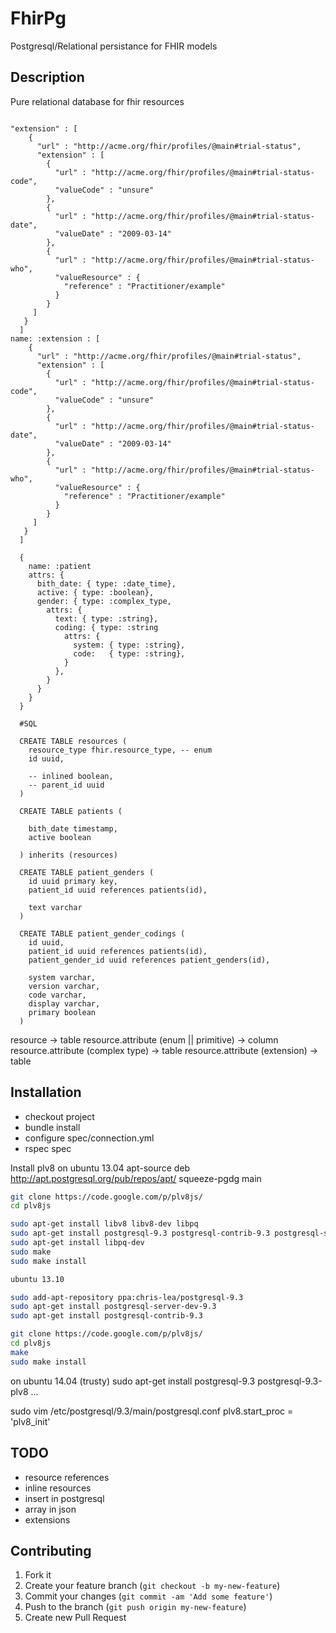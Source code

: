 # FhirPg

Postgresql/Relational persistance for FHIR models

## Description

Pure relational database for fhir resources

```

"extension" : [
    {
      "url" : "http://acme.org/fhir/profiles/@main#trial-status",
      "extension" : [
        {
          "url" : "http://acme.org/fhir/profiles/@main#trial-status-code",
          "valueCode" : "unsure"
        },
        {
          "url" : "http://acme.org/fhir/profiles/@main#trial-status-date",
          "valueDate" : "2009-03-14"
        },
        {
          "url" : "http://acme.org/fhir/profiles/@main#trial-status-who",
          "valueResource" : {
            "reference" : "Practitioner/example"
          }
        }
     ]
   }
  ]
name: :extension : [
    {
      "url" : "http://acme.org/fhir/profiles/@main#trial-status",
      "extension" : [
        {
          "url" : "http://acme.org/fhir/profiles/@main#trial-status-code",
          "valueCode" : "unsure"
        },
        {
          "url" : "http://acme.org/fhir/profiles/@main#trial-status-date",
          "valueDate" : "2009-03-14"
        },
        {
          "url" : "http://acme.org/fhir/profiles/@main#trial-status-who",
          "valueResource" : {
            "reference" : "Practitioner/example"
          }
        }
     ]
   }
  ]

  {
    name: :patient
    attrs: {
      bith_date: { type: :date_time},
      active: { type: :boolean},
      gender: { type: :complex_type,
        attrs: {
          text: { type: :string},
          coding: { type: :string
            attrs: {
              system: { type: :string},
              code:   { type: :string},
            }
          },
        }
      }
    }
  }

  #SQL

  CREATE TABLE resources (
    resource_type fhir.resource_type, -- enum
    id uuid,

    -- inlined boolean,
    -- parent_id uuid
  )

  CREATE TABLE patients (

    bith_date timestamp,
    active boolean

  ) inherits (resources)

  CREATE TABLE patient_genders (
    id uuid primary key,
    patient_id uuid references patients(id),

    text varchar
  )

  CREATE TABLE patient_gender_codings (
    id uuid,
    patient_id uuid references patients(id),
    patient_gender_id uuid references patient_genders(id),

    system varchar,
    version varchar,
    code varchar,
    display varchar,
    primary boolean
  )

```

resource -> table
resource.attribute (enum || primitive) -> column
resource.attribute (complex type) -> table
resource.attribute (extension) -> table

## Installation

* checkout project
* bundle install
* configure spec/connection.yml
* rspec spec

Install plv8 on ubuntu 13.04
apt-source deb http://apt.postgresql.org/pub/repos/apt/ squeeze-pgdg main

```bash
git clone https://code.google.com/p/plv8js/
cd plv8js

sudo apt-get install libv8 libv8-dev libpq
sudo apt-get install postgresql-9.3 postgresql-contrib-9.3 postgresql-server-dev-9.3
sudo apt-get install libpq-dev
sudo make
sudo make install

ubuntu 13.10

sudo add-apt-repository ppa:chris-lea/postgresql-9.3
sudo apt-get install postgresql-server-dev-9.3
sudo apt-get install postgresql-contrib-9.3

git clone https://code.google.com/p/plv8js/
cd plv8js
make
sudo make install


```

on ubuntu 14.04 (trusty)
sudo apt-get install postgresql-9.3 postgresql-9.3-plv8 ...

sudo vim /etc/postgresql/9.3/main/postgresql.conf
plv8.start_proc = 'plv8_init'


## TODO

* resource references
* inline resources
* insert in postgresql
* array in json
* extensions

## Contributing

1. Fork it
2. Create your feature branch (`git checkout -b my-new-feature`)
3. Commit your changes (`git commit -am 'Add some feature'`)
4. Push to the branch (`git push origin my-new-feature`)
5. Create new Pull Request

